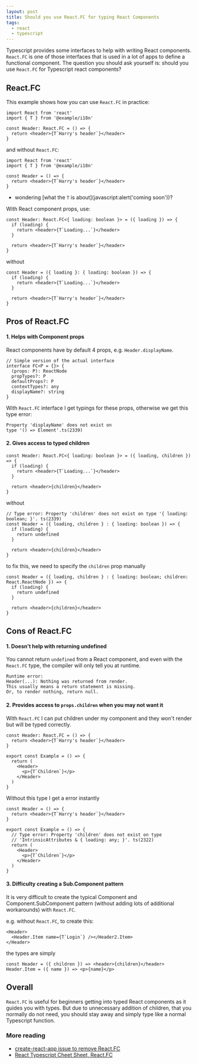 ```yaml
---
layout: post
title: Should you use React.FC for typing React Components
tags:
  - react
  - typescript
---
```


Typescript provides some interfaces to help with writing React components.
`React.FC` is one of those interfaces that is used in a lot of apps to define a functional component.
The question you should ask yourself is: should you use `React.FC` for Typescript react components?

## React.FC

This example shows how you can use `React.FC` in practice:

```tsx
import React from 'react'
import { T } from '@example/i18n'

const Header: React.FC = () => {
  return <header>{T`Harry's header`}</header>
}
```

and without `React.FC`:

```tsx
import React from 'react'
import { T } from '@example/i18n'

const Header = () => {
  return <header>{T`Harry's header`}</header>
}
```

- wondering [what the `T` is about](javascript:alert('coming soon'))?

With React component props, use:

```tsx
const Header: React.FC<{ loading: boolean }> = ({ loading }) => {
  if (loading) {
    return <header>{T`Loading...`}</header>
  }

  return <header>{T`Harry's header`}</header>
}
```

without


```tsx
const Header = ({ loading }: { loading: boolean }) => {
  if (loading) {
    return <header>{T`Loading...`}</header>
  }

  return <header>{T`Harry's header`}</header>
}
```

## Pros of React.FC

#### 1. Helps with Component props

React components have by default 4 props, e.g. `Header.displayName`.

```tsx
// Simple version of the actual interface
interface FC<P = {}> {
  (props: P): ReactNode
  propTypes?: P
  defaultProps?: P
  contextTypes?: any
  displayName?: string
}
```

With `React.FC` interface I get typings for these props, otherwise we get this type error:

```
Property 'displayName' does not exist on
type '() => Element'.ts(2339)
```

#### 2. Gives access to typed children

```tsx
const Header: React.FC<{ loading: boolean }> = ({ loading, children }) => {
  if (loading) {
    return <header>{T`Loading...`}</header>
  }

  return <header>{children}</header>
}
```

without


```tsx
// Type error: Property 'children' does not exist on type '{ loading: boolean; }'. ts(2339)
const Header = ({ loading, children } : { loading: boolean }) => {
  if (loading) {
    return undefined
  }

  return <header>{children}</header>
}
```

to fix this, we need to specify the `children` prop manually

```tsx
const Header = ({ loading, children } : { loading: boolean; children: React.ReactNode }) => {
  if (loading) {
    return undefined
  }

  return <header>{children}</header>
}
```

## Cons of React.FC

#### 1. Doesn't help with returning undefined

You cannot return `undefined` from a React component, and even with the `React.FC` type, the compiler will only tell you at runtime.

```
Runtime error:
Header(...): Nothing was returned from render.
This usually means a return statement is missing.
Or, to render nothing, return null.
```

#### 2. Provides access to `props.children` when you may not want it

With `React.FC` I can put children under my component and they won't render but will be typed correctly.

```tsx
const Header: React.FC = () => {
  return <header>{T`Harry's header`}</header>
}

export const Example = () => {
  return (
    <Header>
      <p>{T`Children`}</p>
    </Header>
  )
}
```

Without this type I get a error instantly

```tsx
const Header = () => {
  return <header>{T`Harry's header`}</header>
}

export const Example = () => {
  // Type error: Property 'children' does not exist on type
  // 'IntrinsicAttributes & { loading: any; }'. ts(2322)
  return (
    <Header>
      <p>{T`Children`}</p>
    </Header>
  )
}
```


#### 3. Difficulty creating a Sub.Component pattern

It is very difficult to create the typical Component and Component.SubComponent pattern (without adding lots of additional workarounds) with `React.FC`.

e.g. without `React.FC`, to create this:

```tsx
<Header>
  <Header.Item name={T`Login`} /></Header2.Item>
</Header>
```

the types are simply

```tsx
const Header = ({ children }) => <header>{children}</header>
Header.Item = ({ name }) => <p>{name}</p>
```


## Overall

`React.FC` is useful for beginners getting into typed React components as it guides you with types.
But due to unnecessary addition of children, that you normally do not need, you should stay away and simply type like a normal Typescript function.


### More reading

- [create-react-app issue to remove React.FC](https://github.com/facebook/create-react-app/pull/8177)
- [React Typescript Cheet Sheet, React.FC](https://react-typescript-cheatsheet.netlify.app/docs/basic/getting-started/function_components)

